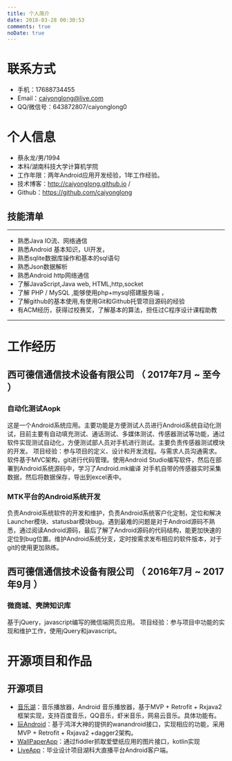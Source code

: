 ```yaml
---
title: 个人简介
date: 2018-03-28 00:30:53
comments: true
noDate: true
---
```

# 联系方式
- 手机：17688734455
- Email：caiyonglong@live.com 
- QQ/微信号：643872807/caiyonglong0


# 个人信息

 - 蔡永龙/男/1994 
 - 本科/湖南科技大学计算机学院 
 - 工作年限：两年Android应用开发经验，1年工作经验。
 - 技术博客：http://caiyonglong.github.io /
 - Github：https://github.com/caiyonglong


## 技能清单
---

 * 熟悉Java IO流、网络通信
 * 熟悉Android 基本知识，UI开发，
 * 熟悉sqlite数据库操作和基本的sql语句
 * 熟悉Json数据解析
 * 熟悉Android http网络通信
 * 了解JavaScript,Java web, HTML,http,socket
 * 了解 PHP / MySQL ,能够使用php+mysql搭建服务端 ，
 * 了解github的基本使用,有使用Git和Github托管项目源码的经验
 * 有ACM经历，获得过校赛奖，了解基本的算法，担任过C程序设计课程助教

 ---
 

# 工作经历

## 西可德信通信技术设备有限公司  （ 2017年7月 ~ 至今 ）

### 自动化测试Aopk 
这是一个Android系统应用。主要功能是方便测试人员进行Android系统自动化测试，目前主要有自动填充测试、通话测试、多媒体测试、传感器测试等功能，通过软件实现测试自动化，方便测试部人员对手机进行测试。主要负责传感器测试模块的开发。
项目经验：参与项目的定义、设计和开发流程。与需求人员沟通需求。软件基于MVC架构，git进行代码管理。使用Android Studio编写软件，然后在部署到Android系统源码中，学习了Android.mk编译
对手机自带的传感器实时采集数据，然后将数据保存，导出到excel表中。

### MTK平台的Android系统开发
负责Android系统软件的开发和维护，负责Android系统客户化定制，定位和解决Launcher模块、statusbar模块bug。遇到最难的问题是对于Android源码不熟悉，通过阅读Android源码，最后了解了Android源码的代码结构，能更加快速的定位到bug位置。维护Android系统分支，定时按需求发布相应的软件版本，对于git的使用更加熟练。

## 西可德信通信技术设备有限公司  （ 2016年7月 ~ 2017年9月 ）

### 微商城、壳牌知识库
基于jQuery，javascript编写的微信端网页应用。
项目经验：参与项目中功能的实现和维护工作，使用jQuery和javascript。

# 开源项目和作品

## 开源项目

  - [音乐湖](https://github.com/caiyonglong/MusicLake)：音乐播放器，Android 音乐播放器，基于MVP + Retrofit + Rxjava2 框架实现，支持百度音乐，QQ音乐，虾米音乐，网易云音乐。具体功能有。
  - [玩Android](https://github.com/caiyonglong/WanAndroid)：基于鸿洋大神的提供的wanandroid接口，实现相应的功能，采用MVP + Retrofit + Rxjava2 +dagger2架构。
  - [WallPaperApp](https://github.com/caiyonglong/WallPaperApp)：通过fiddler抓取爱壁纸应用的图片接口，kotlin实现
  - [LiveApp](https://github.com/caiyonglong/LiveApp)：毕业设计项目湖科大直播平台Android客户端。

